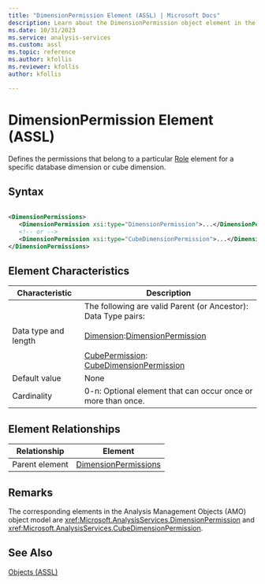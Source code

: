 ```yaml
---
title: "DimensionPermission Element (ASSL) | Microsoft Docs"
description: Learn about the DimensionPermission object element in the Analysis Services Scripting Language (ASSL) schema.
ms.date: 10/31/2023
ms.service: analysis-services
ms.custom: assl
ms.topic: reference
ms.author: kfollis
ms.reviewer: kfollis
author: kfollis

---
```

# DimensionPermission Element (ASSL)

  Defines the permissions that belong to a particular [Role](../objects/role-element-assl.md) element for a specific database dimension or cube dimension.  
  
## Syntax  
  
```xml  
  
<DimensionPermissions>  
   <DimensionPermission xsi:type="DimensionPermission">...</DimensionPermission> <!-- ancestor: Dimension -->  
   <!-- or -->  
   <DimensionPermission xsi:type="CubeDimensionPermission">...</DimensionPermission> <!-- ancestor: CubePermission -->  
</DimensionPermissions>  
```  
  
## Element Characteristics  
  
|Characteristic|Description|  
|--------------------|-----------------|  
|Data type and length|The following are valid Parent (or Ancestor): Data Type pairs:<br /><br /> [Dimension](../objects/dimension-element-assl.md):[DimensionPermission](../data-type/dimensionpermission-data-type-assl.md)<br /><br /> [CubePermission](../objects/cubepermission-element-assl.md):<br />                        [CubeDimensionPermission](../data-type/cubedimensionpermission-data-type-assl.md)|  
|Default value|None|  
|Cardinality|0-n: Optional element that can occur once or more than once.|  
  
## Element Relationships  
  
|Relationship|Element|  
|------------------|-------------|  
|Parent element|[DimensionPermissions](../collections/dimensionpermissions-element-assl.md)|  
  
## Remarks  
 The corresponding elements in the Analysis Management Objects (AMO) object model are <xref:Microsoft.AnalysisServices.DimensionPermission> and <xref:Microsoft.AnalysisServices.CubeDimensionPermission>.  
  
## See Also  
 [Objects &#40;ASSL&#41;](../objects/objects-assl.md)  
  
  
